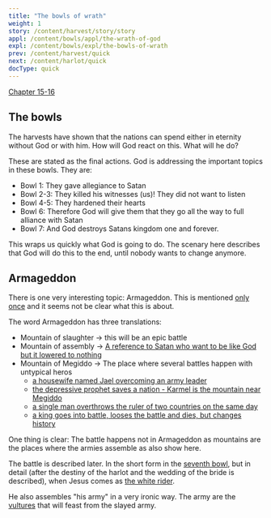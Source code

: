 ```yaml
---
title: "The bowls of wrath"
weight: 1
story: /content/harvest/story/story
appl: /content/bowls/appl/the-wrath-of-god
expl: /content/bowls/expl/the-bowls-of-wrath
prev: /content/harvest/quick
next: /content/harlot/quick
docType: quick
---
```


[Chapter 15-16](https://www.bibleserver.com/NIV/Revelation15)

## The bowls

The harvests have shown that the nations can spend either in eternity without God or with him. How will God react on this. What will he do?

These are stated as the final actions. God is addressing the important topics in these bowls. They are:
- Bowl 1: They gave allegiance to Satan
- Bowl 2-3: They killed his witnesses (us)! They did not want to listen
- Bowl 4-5: They hardened their hearts
- Bowl 6: Therefore God will give them that they go all the way to full alliance with Satan
- Bowl 7: And God destroys Satans kingdom one and forever.

This wraps us quickly what God is going to do. The scenary here describes that God will do this to the end, until nobody wants to change anymore.

## Armageddon

There is one very interesting topic: Armageddon. This is mentioned [only once](https://www.bibleserver.com/NIV/Revelation16%3A12-16) and it seems not be clear what this is about.

The word Armageddon has three translations:
- Mountain of slaughter -> this will be an epic battle
- Mountain of assembly -> [A reference to Satan who want to be like God but it lowered to nothing](https://www.bibleserver.com/NIV/Isaiah14%3A3-23)
- Mountain of Megiddo -> The place where several battles happen with untypical heros
    - [a housewife named Jael overcoming an army leader](https://www.bibleserver.com/NIV/Judges4)
    - [the depressive prophet saves a nation - Karmel is the mountain near Megiddo](https://www.bibleserver.com/NIV/1%20Kings18)
    - [a single man overthrows the ruler of two countries on the same day](https://www.bibleserver.com/NIV/2%20Kings9)
    - [a king goes into battle, looses the battle and dies, but changes history](https://www.bibleserver.com/NIV/2%20Chronicles35%3A20-24)
    
One thing is clear: The battle happens not in Armageddon as mountains are the places where the armies assemble as also show here.

The battle is described later. In the short form in the [seventh bowl](https://www.bibleserver.com/NIV/Revelation16%3A17-21), but in detail (after the destiny of the harlot and the wedding of the bride is described), when Jesus comes as [the white rider](https://www.bibleserver.com/NIV/Revelation19%3A11-21). 

He also assembles "his army" in a very ironic way. The army are the [vultures](https://www.bibleserver.com/NIV/Revelation19%3A17-18) that will feast from the slayed army. 